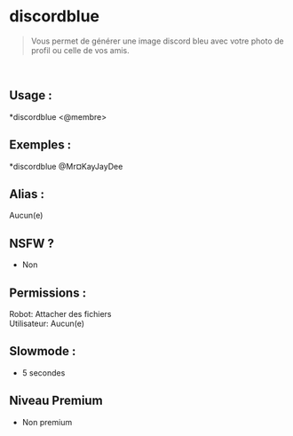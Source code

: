 # discordblue

> Vous permet de générer une image discord bleu avec votre photo de profil ou celle de vos amis.

<br>

## Usage :

*discordblue <@membre>

## Exemples :

*discordblue @Mr¤KayJayDee

## Alias :

Aucun(e)

## NSFW ?

- Non

## Permissions :

Robot: Attacher des fichiers
<br>
Utilisateur: Aucun(e)

## Slowmode :

- 5 secondes

## Niveau Premium

- Non premium